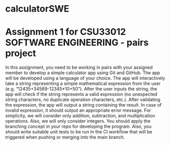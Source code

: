 # calculatorSWE
# Assignment 1 for CSU33012 SOFTWARE ENGINEERING - pairs project 

   In this assignment, you need to be working in pairs with your assigned member to develop a simple calculator app using Git and GitHub. 
   The app will be developed using a language of your choice. 
   The app will interactively take a string representing a simple mathematical expression from the user (e.g. “12435+34569-12345*10+50”). 
   After the user inputs the string, the app will check if the string represents a valid expression (no unexpected string characters, 
   no duplicate operation characters, etc.). After validating the expression, the app will output a string containing the result. 
   In case of invalid expression, it should output an appropriate error message.  For simplicity, we will consider only addition, subtraction, 
   and multiplication operations. Also, we will only consider integers. 
   You should apply the branching concept in your repo for developing the program. 
   Also, you should write suitable unit tests to be run in the CI workflow that  will be triggered when pushing or merging into the main branch.  

